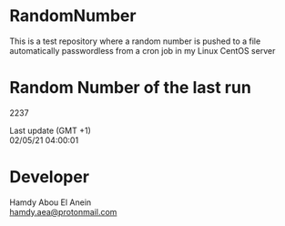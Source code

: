 # RandomNumber    
This is a test repository where a random number is pushed to a file automatically passwordless from a cron job in my Linux CentOS server    
# Random Number of the last run   
2237
      
Last update (GMT +1)    
02/05/21 04:00:01
# Developer    
Hamdy Abou El Anein   
hamdy.aea@protonmail.com
